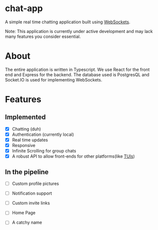 # chat-app

A simple real time chatting application built using [WebSockets](https://developer.mozilla.org/en-US/docs/Web/API/WebSockets_API).

Note: This application is currently under active development and may lack many features you consider essential.

# About

The entire application is written in Typescript. We use React for the front end and Express for the backend. The database used is PostgresQL and Socket.IO is used for implementing WebSockets.

# Features

## Implemented

- [x] Chatting (duh)
- [x] Authentication (currently local)
- [x] Real time updates
- [x] Responsive
- [x] Infinite Scrolling for group chats
- [x] A robust API to allow front-ends for other platforms(like [TUIs](https://www.wikiwand.com/en/Text-based_user_interface))  

## In the pipeline

- [ ] Custom profile pictures
- [ ] Notification support
- [ ] Custom invite links
- [ ] Home Page
- [ ] A catchy name

